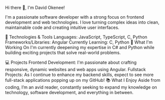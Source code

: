 Hi there 👋, I'm David Okenee!

I'm a passionate software developer with a strong focus on frontend development and web technologies. I love turning complex ideas into clean, maintainable code and creating intuitive user interfaces.

🔧 Technologies & Tools
Languages: JavaScript, TypeScript, C, Python
Frameworks/Libraries: Angular
Currently Learning: C, Python
🌱 What I'm Working On
I'm currently deepening my expertise in C# and Python while building exciting projects that solve real-world problems.

💻 Projects
Frontend Development: I'm passionate about crafting responsive, dynamic websites and web apps using Angular.
Fullstack Projects: As I continue to enhance my backend skills, expect to see more full-stack applications popping up on my GitHub!
📚 What I Enjoy
Aside from coding, I’m an avid reader, constantly seeking to expand my knowledge on technology, software development, and everything in between.
